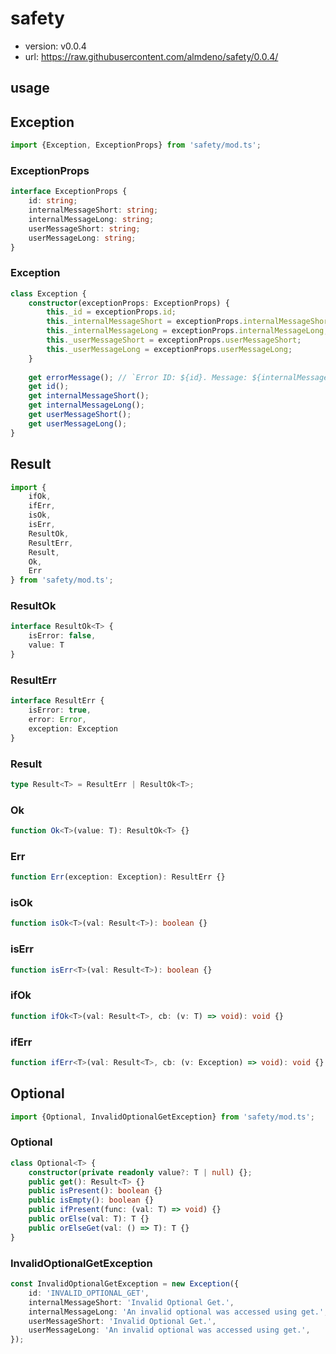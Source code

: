# safety

- version: v0.0.4
- url: https://raw.githubusercontent.com/almdeno/safety/0.0.4/

## usage

## Exception

```ts
import {Exception, ExceptionProps} from 'safety/mod.ts';
```

### ExceptionProps

```ts
interface ExceptionProps {
    id: string;
    internalMessageShort: string;
    internalMessageLong: string;
    userMessageShort: string;
    userMessageLong: string;
}
```

### Exception
```ts
class Exception {
    constructor(exceptionProps: ExceptionProps) {
        this._id = exceptionProps.id;
        this._internalMessageShort = exceptionProps.internalMessageShort;
        this._internalMessageLong = exceptionProps.internalMessageLong;
        this._userMessageShort = exceptionProps.userMessageShort;
        this._userMessageLong = exceptionProps.userMessageLong;
    }
    
    get errorMessage(); // `Error ID: ${id}. Message: ${internalMessageShort}.`
    get id();
    get internalMessageShort();
    get internalMessageLong();
    get userMessageShort();
    get userMessageLong();
}
```

## Result

```ts
import {
    ifOk,
    ifErr,
    isOk,
    isErr,
    ResultOk,
    ResultErr,
    Result,
    Ok,
    Err
} from 'safety/mod.ts';
```

### ResultOk

```ts
interface ResultOk<T> {
    isError: false,
    value: T
}
```

### ResultErr

```ts
interface ResultErr {
    isError: true,
    error: Error,
    exception: Exception
}
```

### Result

```ts
type Result<T> = ResultErr | ResultOk<T>;
```

### Ok

```ts
function Ok<T>(value: T): ResultOk<T> {}
```

### Err

```ts
function Err(exception: Exception): ResultErr {}
```

### isOk

```ts
function isOk<T>(val: Result<T>): boolean {}
```

### isErr

```ts
function isErr<T>(val: Result<T>): boolean {}
```

### ifOk

```ts
function ifOk<T>(val: Result<T>, cb: (v: T) => void): void {}
```

### ifErr

```ts
function ifErr<T>(val: Result<T>, cb: (v: Exception) => void): void {}
```


## Optional

```ts
import {Optional, InvalidOptionalGetException} from 'safety/mod.ts';
```

### Optional

```ts
class Optional<T> {
    constructor(private readonly value?: T | null) {};
    public get(): Result<T> {}
    public isPresent(): boolean {}
    public isEmpty(): boolean {}
    public ifPresent(func: (val: T) => void) {}
    public orElse(val: T): T {}
    public orElseGet(val: () => T): T {}
}
```

### InvalidOptionalGetException

```ts
const InvalidOptionalGetException = new Exception({
    id: 'INVALID_OPTIONAL_GET',
    internalMessageShort: 'Invalid Optional Get.',
    internalMessageLong: 'An invalid optional was accessed using get.',
    userMessageShort: 'Invalid Optional Get.',
    userMessageLong: 'An invalid optional was accessed using get.',
});
```
